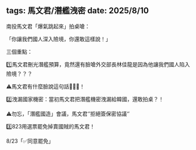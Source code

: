 tags: 馬文君/潛艦洩密
date: 2025/8/10
---
南投馬文君「爆氣跳起來」拍桌嗆：

「你讓我們國人深入險境，你還敢這樣說！」



三個重點：

1️⃣馬文君刪光潛艦預算，竟然還有臉嗆外交部長林佳龍是因為他讓我們國人陷入險境？？？

⚠️馬文君有什麼臉說這句話💢💢💢！

2️⃣洩漏國家機密：當初馬文君把潛艦機密洩漏給韓國，還敢拍桌？！

⚠️勿忘，「潛艦國造」會議，馬文君‘’拒絕簽保密協議‘’

3️⃣823用選票罷免掉賣國賊的馬文君！



8/23「✅同意罷免」
